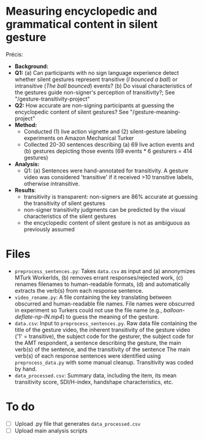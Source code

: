 # Measuring encyclopedic and grammatical content in silent gesture

Précis:
  - **Background:** 
  - **Q1:** (a) Can participants with no sign language experience detect whether silent gestures represent transitive (*I bounced a ball*) or intransitive (*The ball bounced*) events? (b) Do visual characteristics of the gestures guide non-signer's perception of transitivity?; See "/gesture-transitivity-project"
  - **Q2:** How accurate are non-signing participants at guessing the encyclopedic content of silent gestures? See "/gesture-meaning-project"
  - **Method:** 
    - Conducted (1) live action vignette and (2) silent-gesture labeling experiments on Amazon Mechanical Turker
    - Collected 20-30 sentences describing (a) 69 live action events and (b) gestures depicting those events (69 events * 6 gesturers = 414 gestures)
  - **Analysis:** 
    -  Q1: (a) Sentences were hand-annotated for transitivity. A gesture video was considered 'transitive' if it received >10 transitive labels, otherwise intransitive. 
  - **Results**:
    - transitivity is transparent: non-signers are 86% accurate at guessing the transitivity of silent gestures
    - non-signer transitivity judgments can be predicted by the visual characteristics of the silent gestures
    - the encyclopedic content of silent gesture is not as ambiguous as previously assumed
  
# Files
 - `preprocess_sentences.py`: Takes `data.csv` as input and (a) annonymizes MTurk WorkerIds, (b) removes errant responses/rejected work, (c) renames filenames to human-readable formats, (d) and automatically extracts the verb(s) from each response sentence.
 - `video_rename.py`: A file containing the key translating between obscurred and human-readable file names. File names were obscurred in experiment so Turkers could not use the file name (e.g., *balloon-deflate-np-IN.mp4*) to guess the meaning of the gesture.
 - `data.csv`: Input to `preprocess_sentences.py`. Raw data file containing the title of the gesture video, the inherent transitivity of the gesture video ('1' = transitive), the subject code for the gesturer, the subject code for the AMT respondent, a sentence describing the gesture, the main verb(s) of the sentence, and the transitivity of the sentence The main verb(s) of each response sentences were identified using `preprocess_data.py` with some manual cleanup. Transitivity was coded by hand. 
 - `data_processed.csv`: Summary data, including the item, its mean transitivity score, SDI/H-index, handshape characteristics, etc.
 
# To do
- [ ] Upload .py file that generates `data_processed.csv`
- [ ] Upload main analysis scripts
